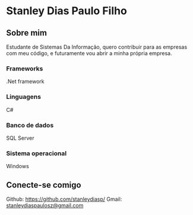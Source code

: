 # Stanley Dias Paulo Filho

## Sobre mim

Estudante de Sistemas Da Informação, quero contribuir para as empresas com meu código, e futuramente vou abrir a minha própria empresa.

### Frameworks

.Net framework

### Linguagens

C#

### Banco de dados

SQL Server

### Sistema operacional

Windows

## Conecte-se comigo

Github: https://github.com/stanleydiasp/
Gmail: stanleydiaspaulosz@gmail.com


